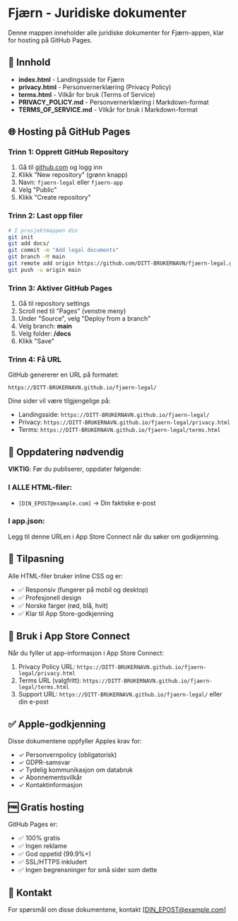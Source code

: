 # Fjærn - Juridiske dokumenter

Denne mappen inneholder alle juridiske dokumenter for Fjærn-appen, klar for hosting på GitHub Pages.

## 📁 Innhold

- **index.html** - Landingsside for Fjærn
- **privacy.html** - Personvernerklæring (Privacy Policy)
- **terms.html** - Vilkår for bruk (Terms of Service)
- **PRIVACY_POLICY.md** - Personvernerklæring i Markdown-format
- **TERMS_OF_SERVICE.md** - Vilkår for bruk i Markdown-format

## 🌐 Hosting på GitHub Pages

### Trinn 1: Opprett GitHub Repository

1. Gå til [github.com](https://github.com) og logg inn
2. Klikk "New repository" (grønn knapp)
3. Navn: `fjaern-legal` eller `fjaern-app`
4. Velg "Public"
5. Klikk "Create repository"

### Trinn 2: Last opp filer

```bash
# I prosjektmappen din
git init
git add docs/
git commit -m "Add legal documents"
git branch -M main
git remote add origin https://github.com/DITT-BRUKERNAVN/fjaern-legal.git
git push -u origin main
```

### Trinn 3: Aktiver GitHub Pages

1. Gå til repository settings
2. Scroll ned til "Pages" (venstre meny)
3. Under "Source", velg "Deploy from a branch"
4. Velg branch: **main**
5. Velg folder: **/docs**
6. Klikk "Save"

### Trinn 4: Få URL

GitHub genererer en URL på formatet:
```
https://DITT-BRUKERNAVN.github.io/fjaern-legal/
```

Dine sider vil være tilgjengelige på:
- Landingsside: `https://DITT-BRUKERNAVN.github.io/fjaern-legal/`
- Privacy: `https://DITT-BRUKERNAVN.github.io/fjaern-legal/privacy.html`
- Terms: `https://DITT-BRUKERNAVN.github.io/fjaern-legal/terms.html`

## 📝 Oppdatering nødvendig

**VIKTIG**: Før du publiserer, oppdater følgende:

### I ALLE HTML-filer:
- `[DIN_EPOST@example.com]` → Din faktiske e-post

### I app.json:
Legg til denne URLen i App Store Connect når du søker om godkjenning.

## 🎨 Tilpasning

Alle HTML-filer bruker inline CSS og er:
- ✅ Responsiv (fungerer på mobil og desktop)
- ✅ Profesjonell design
- ✅ Norske farger (rød, blå, hvit)
- ✅ Klar til App Store-godkjenning

## 🔗 Bruk i App Store Connect

Når du fyller ut app-informasjon i App Store Connect:
1. Privacy Policy URL: `https://DITT-BRUKERNAVN.github.io/fjaern-legal/privacy.html`
2. Terms URL (valgfritt): `https://DITT-BRUKERNAVN.github.io/fjaern-legal/terms.html`
3. Support URL: `https://DITT-BRUKERNAVN.github.io/fjaern-legal/` eller din e-post

## ✅ Apple-godkjenning

Disse dokumentene oppfyller Apples krav for:
- ✓ Personvernpolicy (obligatorisk)
- ✓ GDPR-samsvar
- ✓ Tydelig kommunikasjon om databruk
- ✓ Abonnementsvilkår
- ✓ Kontaktinformasjon

## 🆓 Gratis hosting

GitHub Pages er:
- ✅ 100% gratis
- ✅ Ingen reklame
- ✅ God oppetid (99.9%+)
- ✅ SSL/HTTPS inkludert
- ✅ Ingen begrensninger for små sider som dette

## 📧 Kontakt

For spørsmål om disse dokumentene, kontakt [DIN_EPOST@example.com]
